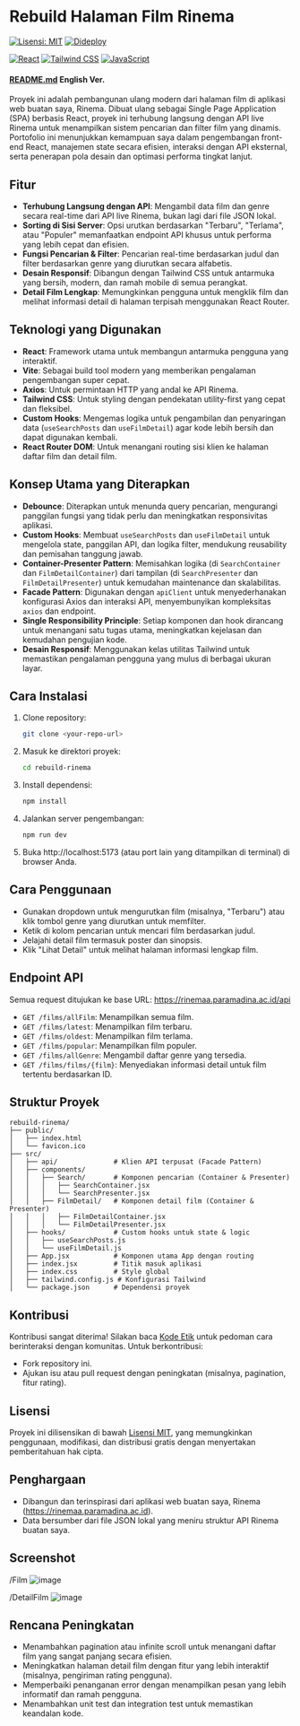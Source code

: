 # Rebuild Halaman Film Rinema

[![Lisensi: MIT](https://img.shields.io/badge/Lisensi-MIT-yellow.svg)](https://opensource.org/licenses/MIT)
[![Dideploy](https://img.shields.io/badge/Dideploy-Ya-green)](https://rinemaa.paramadina.ac.id/)

[![React](https://img.shields.io/badge/React-20232A?style=for-the-badge&logo=react&logoColor=61DAFB)](https://reactjs.org/)
[![Tailwind CSS](https://img.shields.io/badge/Tailwind_CSS-38B2AC?style=for-the-badge&logo=tailwind-css&logoColor=white)](https://tailwindcss.com/)
[![JavaScript](https://img.shields.io/badge/JavaScript-F7DF1E?style=for-the-badge&logo=javascript&logoColor=black)](https://developer.mozilla.org/en-US/docs/Web/JavaScript)

#### [README.md](README-en.md) English Ver.

Proyek ini adalah pembangunan ulang modern dari halaman film di aplikasi web buatan saya, Rinema. Dibuat ulang sebagai Single Page Application (SPA) berbasis React, proyek ini terhubung langsung dengan API live Rinema untuk menampilkan sistem pencarian dan filter film yang dinamis. Portofolio ini menunjukkan kemampuan saya dalam pengembangan front-end React, manajemen state secara efisien, interaksi dengan API eksternal, serta penerapan pola desain dan optimasi performa tingkat lanjut.

## Fitur

- **Terhubung Langsung dengan API**: Mengambil data film dan genre secara real-time dari API live Rinema, bukan lagi dari file JSON lokal.
- **Sorting di Sisi Server**: Opsi urutkan berdasarkan "Terbaru", "Terlama", atau "Populer" memanfaatkan endpoint API khusus untuk performa yang lebih cepat dan efisien.
- **Fungsi Pencarian & Filter**: Pencarian real-time berdasarkan judul dan filter berdasarkan genre yang diurutkan secara alfabetis.
- **Desain Responsif**: Dibangun dengan Tailwind CSS untuk antarmuka yang bersih, modern, dan ramah mobile di semua perangkat.
- **Detail Film Lengkap**: Memungkinkan pengguna untuk mengklik film dan melihat informasi detail di halaman terpisah menggunakan React Router.

## Teknologi yang Digunakan

- **React**: Framework utama untuk membangun antarmuka pengguna yang interaktif.
- **Vite**: Sebagai build tool modern yang memberikan pengalaman pengembangan super cepat.
- **Axios**: Untuk permintaan HTTP yang andal ke API Rinema.
- **Tailwind CSS**: Untuk styling dengan pendekatan utility-first yang cepat dan fleksibel.
- **Custom Hooks**: Mengemas logika untuk pengambilan dan penyaringan data (`useSearchPosts` dan `useFilmDetail`) agar kode lebih bersih dan dapat digunakan kembali.
- **React Router DOM**: Untuk menangani routing sisi klien ke halaman daftar film dan detail film.

## Konsep Utama yang Diterapkan

- **Debounce**: Diterapkan untuk menunda query pencarian, mengurangi panggilan fungsi yang tidak perlu dan meningkatkan responsivitas aplikasi.
- **Custom Hooks**: Membuat `useSearchPosts` dan `useFilmDetail` untuk mengelola state, panggilan API, dan logika filter, mendukung reusability dan pemisahan tanggung jawab.
- **Container-Presenter Pattern**: Memisahkan logika (di `SearchContainer` dan `FilmDetailContainer`) dari tampilan (di `SearchPresenter` dan `FilmDetailPresenter`) untuk kemudahan maintenance dan skalabilitas.
- **Facade Pattern**: Digunakan dengan `apiClient` untuk menyederhanakan konfigurasi Axios dan interaksi API, menyembunyikan kompleksitas `axios` dan endpoint.
- **Single Responsibility Principle**: Setiap komponen dan hook dirancang untuk menangani satu tugas utama, meningkatkan kejelasan dan kemudahan pengujian kode.
- **Desain Responsif**: Menggunakan kelas utilitas Tailwind untuk memastikan pengalaman pengguna yang mulus di berbagai ukuran layar.

## Cara Instalasi

1. Clone repository:
   ```bash
   git clone <your-repo-url>
   ```
2. Masuk ke direktori proyek:
   ```bash
   cd rebuild-rinema
   ```
3. Install dependensi:
   ```bash
   npm install
   ```
4. Jalankan server pengembangan:
   ```bash
   npm run dev
   ```
5. Buka http://localhost:5173 (atau port lain yang ditampilkan di terminal) di browser Anda.

## Cara Penggunaan

- Gunakan dropdown untuk mengurutkan film (misalnya, "Terbaru") atau klik tombol genre yang diurutkan untuk memfilter.
- Ketik di kolom pencarian untuk mencari film berdasarkan judul.
- Jelajahi detail film termasuk poster dan sinopsis.
- Klik "Lihat Detail" untuk melihat halaman informasi lengkap film.

## Endpoint API

Semua request ditujukan ke base URL: https://rinemaa.paramadina.ac.id/api

- `GET /films/allFilm`: Menampilkan semua film.
- `GET /films/latest`: Menampilkan film terbaru.
- `GET /films/oldest`: Menampilkan film terlama.
- `GET /films/popular`: Menampilkan film populer.
- `GET /films/allGenre`: Mengambil daftar genre yang tersedia.
- `GET /films/films/{film}`: Menyediakan informasi detail untuk film tertentu berdasarkan ID.

## Struktur Proyek

```
rebuild-rinema/
├── public/
│   ├── index.html
│   └── favicon.ico
├── src/
│   ├── api/              # Klien API terpusat (Facade Pattern)
│   ├── components/
│   │   ├── Search/       # Komponen pencarian (Container & Presenter)
│   │   │   ├── SearchContainer.jsx
│   │   │   └── SearchPresenter.jsx
│   │   ├── FilmDetail/   # Komponen detail film (Container & Presenter)
│   │   │   ├── FilmDetailContainer.jsx
│   │   │   └── FilmDetailPresenter.jsx
│   ├── hooks/            # Custom hooks untuk state & logic
│   │   ├── useSearchPosts.js
│   │   └── useFilmDetail.js
│   ├── App.jsx           # Komponen utama App dengan routing
│   ├── index.jsx         # Titik masuk aplikasi
│   ├── index.css         # Style global
│   ├── tailwind.config.js # Konfigurasi Tailwind
│   └── package.json      # Dependensi proyek
```

## Kontribusi

Kontribusi sangat diterima! Silakan baca [Kode Etik](CODE_OF_CONDUCT.markdown) untuk pedoman cara berinteraksi dengan komunitas. Untuk berkontribusi:

- Fork repository ini.
- Ajukan isu atau pull request dengan peningkatan (misalnya, pagination, fitur rating).

## Lisensi

Proyek ini dilisensikan di bawah [Lisensi MIT](LICENSE.txt), yang memungkinkan penggunaan, modifikasi, dan distribusi gratis dengan menyertakan pemberitahuan hak cipta.

## Penghargaan

- Dibangun dan terinspirasi dari aplikasi web buatan saya, Rinema (https://rinemaa.paramadina.ac.id).
- Data bersumber dari file JSON lokal yang meniru struktur API Rinema buatan saya.

## Screenshot

/Film
![image](https://github.com/user-attachments/assets/b2699085-a540-43aa-af23-b99c29a10b1a)


/DetailFilm
![image](https://github.com/user-attachments/assets/b42f8b96-f4e6-4120-934a-924e12da822d)


## Rencana Peningkatan

- Menambahkan pagination atau infinite scroll untuk menangani daftar film yang sangat panjang secara efisien.
- Meningkatkan halaman detail film dengan fitur yang lebih interaktif (misalnya, pengiriman rating pengguna).
- Memperbaiki penanganan error dengan menampilkan pesan yang lebih informatif dan ramah pengguna.
- Menambahkan unit test dan integration test untuk memastikan keandalan kode.
